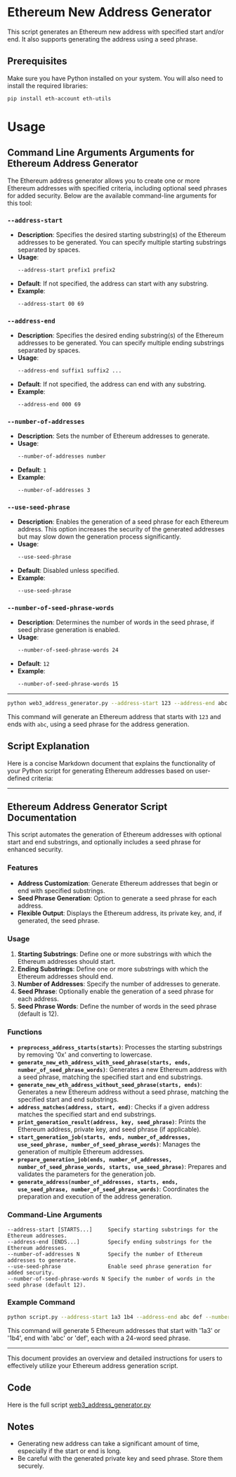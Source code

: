 
# Ethereum New Address Generator

This script generates an Ethereum new address with specified start and/or end. It also supports generating the address using a seed phrase.

## Prerequisites

Make sure you have Python installed on your system. You will also need to install the required libraries:

```sh
pip install eth-account eth-utils
```

# Usage

## Command Line Arguments Arguments for Ethereum Address Generator

The Ethereum address generator allows you to create one or more Ethereum addresses with specified criteria, including optional seed phrases for added security. Below are the available command-line arguments for this tool:

### `--address-start`

- **Description**: Specifies the desired starting substring(s) of the Ethereum addresses to be generated. You can specify multiple starting substrings separated by spaces.
- **Usage**:
  ```bash
  --address-start prefix1 prefix2
  ```
- **Default**: If not specified, the address can start with any substring.
- **Example**:
  ```bash
  --address-start 00 69
  ```

### `--address-end`

- **Description**: Specifies the desired ending substring(s) of the Ethereum addresses to be generated. You can specify multiple ending substrings separated by spaces.
- **Usage**:
  ```bash
  --address-end suffix1 suffix2 ...
  ```
- **Default**: If not specified, the address can end with any substring.
- **Example**:
  ```bash
  --address-end 000 69
  ```

### `--number-of-addresses`

- **Description**: Sets the number of Ethereum addresses to generate.
- **Usage**:
  ```bash
  --number-of-addresses number
  ```
- **Default**: `1`
- **Example**:
  ```bash
  --number-of-addresses 3
  ```

### `--use-seed-phrase`

- **Description**: Enables the generation of a seed phrase for each Ethereum address. This option increases the security of the generated addresses but may slow down the generation process significantly.
- **Usage**:
  ```bash
  --use-seed-phrase
  ```
- **Default**: Disabled unless specified.
- **Example**:
  ```bash
  --use-seed-phrase
  ```

### `--number-of-seed-phrase-words`

- **Description**: Determines the number of words in the seed phrase, if seed phrase generation is enabled.
- **Usage**:
  ```bash
  --number-of-seed-phrase-words 24
  ```
- **Default**: `12`
- **Example**:
  ```bash
  --number-of-seed-phrase-words 15
  ```
---

```sh
python web3_address_generator.py --address-start 123 --address-end abc --use-seed-phrase
```

This command will generate an Ethereum address that starts with `123` and ends with `abc`, using a seed phrase for the address generation.

## Script Explanation

Here is a concise Markdown document that explains the functionality of your Python script for generating Ethereum addresses based on user-defined criteria:

---

## Ethereum Address Generator Script Documentation

This script automates the generation of Ethereum addresses with optional start and end substrings, and optionally includes a seed phrase for enhanced security.

### Features
- **Address Customization**: Generate Ethereum addresses that begin or end with specified substrings.
- **Seed Phrase Generation**: Option to generate a seed phrase for each address.
- **Flexible Output**: Displays the Ethereum address, its private key, and, if generated, the seed phrase.

### Usage

1. **Starting Substrings**: Define one or more substrings with which the Ethereum addresses should start.
2. **Ending Substrings**: Define one or more substrings with which the Ethereum addresses should end.
3. **Number of Addresses**: Specify the number of addresses to generate.
4. **Seed Phrase**: Optionally enable the generation of a seed phrase for each address.
5. **Seed Phrase Words**: Define the number of words in the seed phrase (default is 12).

### Functions

- **`preprocess_address_starts(starts)`**: Processes the starting substrings by removing '0x' and converting to lowercase.
- **`generate_new_eth_address_with_seed_phrase(starts, ends, number_of_seed_phrase_words)`**: Generates a new Ethereum address with a seed phrase, matching the specified start and end substrings.
- **`generate_new_eth_address_without_seed_phrase(starts, ends)`**: Generates a new Ethereum address without a seed phrase, matching the specified start and end substrings.
- **`address_matches(address, start, end)`**: Checks if a given address matches the specified start and end substrings.
- **`print_generation_result(address, key, seed_phrase)`**: Prints the Ethereum address, private key, and seed phrase (if applicable).
- **`start_generation_job(starts, ends, number_of_addresses, use_seed_phrase, number_of_seed_phrase_words)`**: Manages the generation of multiple Ethereum addresses.
- **`prepare_generation_job(ends, number_of_addresses, number_of_seed_phrase_words, starts, use_seed_phrase)`**: Prepares and validates the parameters for the generation job.
- **`generate_address(number_of_addresses, starts, ends, use_seed_phrase, number_of_seed_phrase_words)`**: Coordinates the preparation and execution of the address generation.

### Command-Line Arguments

```plaintext
--address-start [STARTS...]     Specify starting substrings for the Ethereum addresses.
--address-end [ENDS...]         Specify ending substrings for the Ethereum addresses.
--number-of-addresses N         Specify the number of Ethereum addresses to generate.
--use-seed-phrase               Enable seed phrase generation for added security.
--number-of-seed-phrase-words N Specify the number of words in the seed phrase (default 12).
```

### Example Command

```bash
python script.py --address-start 1a3 1b4 --address-end abc def --number-of-addresses 5 --use-seed-phrase --number-of-seed-phrase-words 24
```

This command will generate 5 Ethereum addresses that start with '1a3' or '1b4', end with 'abc' or 'def', each with a 24-word seed phrase.

---

This document provides an overview and detailed instructions for users to effectively utilize your Ethereum address generation script.
## Code

Here is the full script [web3_address_generator.py](web3_address_generator.py)


## Notes

- Generating new address can take a significant amount of time, especially if the start or end is long.
- Be careful with the generated private key and seed phrase. Store them securely.
